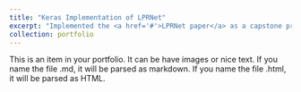 ```yaml
---
title: "Keras Implementation of LPRNet"
excerpt: "Implemented the <a href='#'>LPRNet paper</a> as a capstone project <br/><br/><img src='/images/500x300.png'>"
collection: portfolio
---
```


This is an item in your portfolio. It can be have images or nice text. If you name the file .md, it will be parsed as markdown. If you name the file .html, it will be parsed as HTML. 

